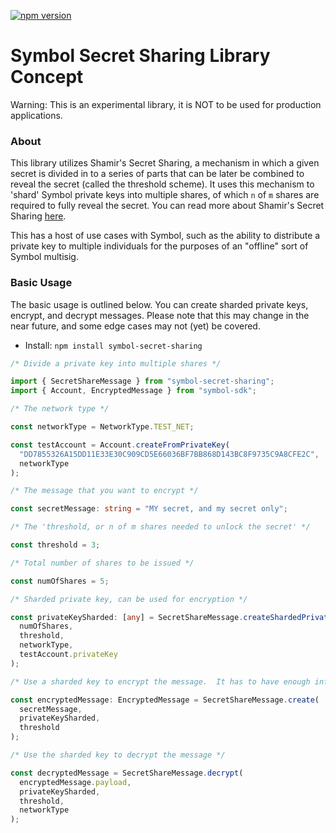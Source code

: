 [![npm version](https://badge.fury.io/js/symbol-secret-sharing.svg)](https://badge.fury.io/js/symbol-secret-sharing)

# Symbol Secret Sharing Library Concept

Warning: This is an experimental library, it is NOT to be used for production applications.

### About

This library utilizes Shamir's Secret Sharing, a mechanism in which a given secret is divided in to a series of parts that can be later be combined to reveal the secret (called the threshold scheme). It uses this mechanism to 'shard' Symbol private keys into multiple shares, of which `n` of `m` shares are required to fully reveal the secret. You can read more about Shamir's Secret Sharing [here](https://en.wikipedia.org/wiki/Shamir's_Secret_Sharing).

This has a host of use cases with Symbol, such as the ability to distribute a private key to multiple individuals for the purposes of an "offline" sort of Symbol multisig.

### Basic Usage

The basic usage is outlined below. You can create sharded private keys, encrypt, and decrypt messages. Please note that this may change in the near future, and some edge cases may not (yet) be covered.

- Install: `npm install symbol-secret-sharing`

```ts
/* Divide a private key into multiple shares */

import { SecretShareMessage } from "symbol-secret-sharing";
import { Account, EncryptedMessage } from "symbol-sdk";

/* The network type */

const networkType = NetworkType.TEST_NET;

const testAccount = Account.createFromPrivateKey(
  "DD7855326A15DD11E33E30C909CD5E66036BF7BB868D143BC8F9735C9A8CFE2C",
  networkType
);

/* The message that you want to encrypt */

const secretMessage: string = "MY secret, and my secret only";

/* The 'threshold, or n of m shares needed to unlock the secret' */

const threshold = 3;

/* Total number of shares to be issued */

const numOfShares = 5;

/* Sharded private key, can be used for encryption */

const privateKeySharded: [any] = SecretShareMessage.createShardedPrivateKey(
  numOfShares,
  threshold,
  networkType,
  testAccount.privateKey
);

/* Use a sharded key to encrypt the message.  It has to have enough info has defined in the threshold */

const encryptedMessage: EncryptedMessage = SecretShareMessage.create(
  secretMessage,
  privateKeySharded,
  threshold
);

/* Use the sharded key to decrypt the message */

const decryptedMessage = SecretShareMessage.decrypt(
  encryptedMessage.payload,
  privateKeySharded,
  threshold,
  networkType
);
```
